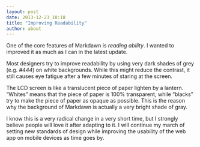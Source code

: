 ```yaml
---
layout: post
date: 2013-12-23 18:18
title: "Improving Readability"
author: about
---
```


One of the core features of Markdawn is *reading ability*. I wanted to improved it as much as I can in the latest update.

Most designers try to improve readability by using very dark shades of grey (e.g. *#444*) on white backgrounds. While this might reduce the contrast, it still causes eye fatigue after a few minutes of staring at the screen.

The LCD screen is like a translucent piece of paper lighten by a lantern. “Whites” means that the piece of paper is 100% transparent, while “blacks” try to make the piece of paper as opaque as possible. This is the reason why the background of Markdawn is actually a very bright shade of gray.

I know this is a very radical change in a very short time, but I strongly believe people will love it after adapting to it. I will continue my march of setting new standards of design while improving the usability of the web app on mobile devices as time goes by.